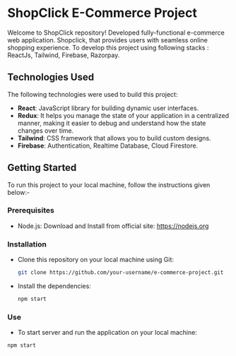 # ShopClick E-Commerce Project

Welcome to ShopClick repository! 
Developed fully-functional e-commerce web application. Shopclick, that provides users with seamless online shopping experience. To develop this project using following stacks : ReactJs, Tailwind, Firebase, Razorpay.

## Technologies Used

The following technologies were used to build this project:

- **React**: JavaScript library for building dynamic user interfaces.
- **Redux**:  It helps you manage the state of your application in a centralized manner, making it easier to debug and understand how the state changes over time.
- **Tailwind**: CSS framework that allows you to build custom designs.
- **Firebase**: Authentication, Realtime Database, Cloud Firestore.

## Getting Started

To run this project to your local machine, follow the instructions given below:-

### Prerequisites

- Node.js: Download and Install from official site: https://nodejs.org

### Installation
* Clone this repository on your local machine using Git:
  ```bash
  git clone https://github.com/your-username/e-commerce-project.git
  ```

* Install the dependencies:
  ```bash
  npm start
  ```

### Use 

* To start server and run the application on your local machine:
```bash
npm start
```